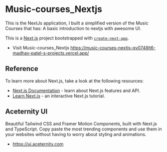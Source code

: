 # Music-courses_Nextjs
This is the NextJs application, I built a simplified version of the Music Courses that has: A basic introduction to nextjs with awesome UI.

This is a [Next.js](https://nextjs.org/) project bootstrapped with [`create-next-app`](https://github.com/vercel/next.js/tree/canary/packages/create-next-app).

- Visit Music-courses_Nextjs
https://music-courses-nextjs-qv0748lt6-madhav-patel-s-projects.vercel.app/

## Reference
To learn more about Next.js, take a look at the following resources:
 
- [Next.js Documentation](https://nextjs.org/docs) - learn about Next.js features and API.
- [Learn Next.js](https://nextjs.org/learn) - an interactive Next.js tutorial.

## Aceternity UI
Beautiful Tailwind CSS and Framer Motion Components, built with Next.js and TypeScript.
Copy paste the most trending components and use them in your websites without having to worry about styling and animations.
- https://ui.aceternity.com


